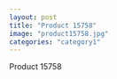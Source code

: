 ```yaml
---
layout: post
title: "Product 15758"
image: "product15758.jpg"
categories: "category1"
---
```

Product 15758
